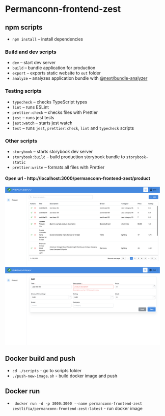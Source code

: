 # Permanconn-frontend-zest

## npm scripts
- `npm install` – install dependencies

### Build and dev scripts

- `dev` – start dev server
- `build` – bundle application for production
- `export` – exports static website to `out` folder
- `analyze` – analyzes application bundle with [@next/bundle-analyzer](https://www.npmjs.com/package/@next/bundle-analyzer)

### Testing scripts

- `typecheck` – checks TypeScript types
- `lint` – runs ESLint
- `prettier:check` – checks files with Prettier
- `jest` – runs jest tests
- `jest:watch` – starts jest watch
- `test` – runs `jest`, `prettier:check`, `lint` and `typecheck` scripts

### Other scripts

- `storybook` – starts storybook dev server
- `storybook:build` – build production storybook bundle to `storybook-static`
- `prettier:write` – formats all files with Prettier

#### Open url - http://localhost:3000/permanconn-frontend-zest/product
![Table](./screenshots/screenshot1.png)
![Form](./screenshots/screenshot2.png)

## Docker build and push
- `cd ./scripts` - go to scripts folder
- `./push-new-image.sh` - build docker image and push

## Docker run
- `  docker run -d -p 3000:3000 --name permanconn-frontend-zest zestlifia/permanconn-frontend-zest:latest ` - run docker image
